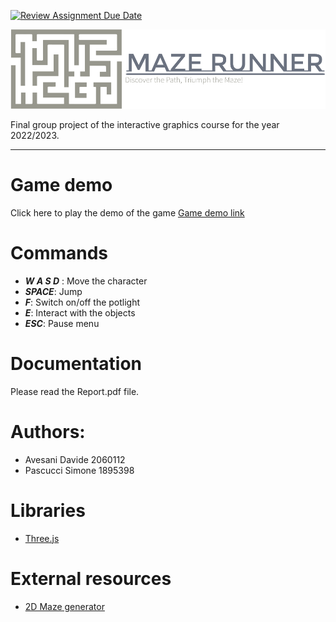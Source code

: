[![Review Assignment Due Date](https://classroom.github.com/assets/deadline-readme-button-24ddc0f5d75046c5622901739e7c5dd533143b0c8e959d652212380cedb1ea36.svg)](https://classroom.github.com/a/9ItdZzWA)

![Project logo](./docs/assets/logo-no-background.png)

Final group project of the interactive graphics course for the year 2022/2023.

---

# Game demo

Click here to play the demo of the game [Game demo link](https://sapienzainteractivegraphicscourse.github.io/final-project-pascucci-avesani/)

# Commands

- **_W A S D_** : Move the character
- **_SPACE_**: Jump
- **_F_**: Switch on/off the potlight
- **_E_**: Interact with the objects
- **_ESC_**: Pause menu

# Documentation

Please read the Report.pdf file.

# Authors:

- Avesani Davide 2060112
- Pascucci Simone 1895398

# Libraries

- [Three.js](https://threejs.org/)

# External resources

- [2D Maze generator](https://github.com/felipecsl/random-maze-generator)
